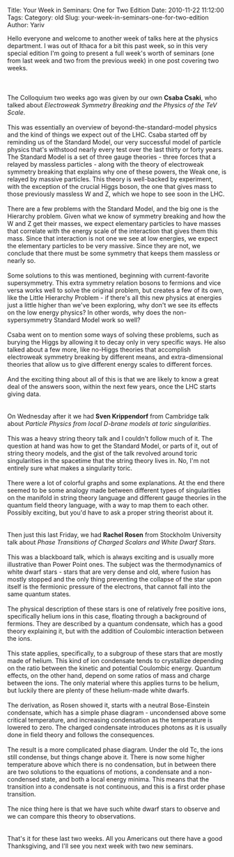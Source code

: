 Title: Your Week in Seminars: One for Two Edition
Date: 2010-11-22 11:12:00
Tags: 
Category: old
Slug: your-week-in-seminars-one-for-two-edition
Author: Yariv

Hello everyone and welcome to another week of talks here at the physics department. I was out of Ithaca for a bit this past week, so in this very special edition I'm going to present a full week's worth of seminars (one from last week and two from the previous week) in one post covering two weeks.<br /><br /><a name='more'></a><br /><br />The Colloquium two weeks ago was given by our own <span style="font-weight: bold;">Csaba Csaki</span>, who talked about <span style="font-style: italic;">Electroweak Symmetry Breaking and the Physics of the TeV Scale</span>.<br /><br />This was essentially an overview of beyond-the-standard-model physics and the kind of things we expect out of the LHC. Csaba started off by reminding us of the Standard Model, our very successful model of particle physics that's withstood nearly every test over the last thirty or forty years. The Standard Model is a set of three gauge theories - three forces that a relayed by massless particles - along with the theory of electroweak symmetry breaking that explains why one of these powers, the Weak one, is relayed by massive particles. This theory is well-backed by experiment, with the exception of the crucial Higgs boson, the one that gives mass to those previously massless W and Z, which we hope to see soon in the LHC.<br /><br />There are a few problems with the Standard Model, and the big one is the Hierarchy problem. Given what we know of symmetry breaking and how the W and Z get their masses, we expect elementary particles to have masses that correlate with the energy scale of the interaction that gives them this mass. Since that interaction is not one we see at low energies, we expect the elementary particles to be very massive. Since they are not, we conclude that there must be some symmetry that keeps them massless or nearly so.<br /><br />Some solutions to this was mentioned, beginning with current-favorite supersymmetry. This extra symmetry relation bosons to fermions and vice versa works well to solve the original problem, but creates a few of its own, like the Little Hierarchy Problem - if there's all this new physics at energies just a little higher than we've been exploring, why don't we see its effects on the low energy physics? In other words, why does the non-sypersymmetry Standard Model work so well?<br /><br />Csaba went on to mention some ways of solving these problems, such as burying the Higgs by allowing it to decay only in very specific ways. He also talked about a few more, like no-Higgs theories that accomplish electroweak symmetry breaking by different means, and extra-dimensional theories that allow us to give different energy scales to different forces.<br /><br />And the exciting thing about all of this is that we are likely to know a great deal of the answers soon, within the next few years, once the LHC starts giving data.<br /><br /><br />On Wednesday after it we had <span style="font-weight: bold;">Sven Krippendorf</span> from Cambridge talk about <span style="font-style: italic;">Particle Physics from local D-brane models at toric singularities</span>.<br /><br />This was a heavy string theory talk and I couldn't follow much of it. The  question at hand was how to get the Standard Model, or parts of it, out of string theory models, and the gist of the talk revolved around toric singularities in the spacetime that the string theory lives in. No, I'm not entirely sure what makes a singularity toric.<br /><br />There were a lot of colorful graphs and some explanations. At the end there seemed to be some analogy made between different types of singularities on the manifold in string theory language and different gauge theories in the quantum field theory language, with a way to map them to each other. Possibly exciting, but you'd have to ask a proper string theorist about it.<br /><br /><br />Then just this last Friday, we had <span style="font-weight: bold;">Rachel Rosen</span> from Stockholm University talk about <span style="font-style: italic;">Phase Transitions of Charged Scalars and White Dwarf Stars</span>.<br /><br />This was a blackboard talk, which is always exciting and is usually more illustrative than Power Point ones. The subject was the thermodynamics of white dwarf stars - stars that are very dense and old, where fusion has mostly stopped and the only thing preventing the collapse of the star upon itself is the fermionic pressure of the electrons, that cannot fall into the same quantum states. <br /><br />The physical description of these stars is one of relatively free positive ions, specifically helium ions in this case, floating through a background of fermions. They are described by a quantum condensate, which has a good theory explaining it, but with the addition of Coulombic interaction between the ions.<br /><br />This state applies, specifically, to a subgroup of these stars that are mostly made of helium. This kind of ion condensate tends to crystallize depending on the ratio between the kinetic and potential Coulombic energy. Quantum effects, on the other hand, depend on some ratios of mass and charge between the ions. The only material where this applies turns to be helium, but luckily there are plenty of these helium-made white dwarfs.<br /><br />The derivation, as Rosen showed it, starts with a neutral Bose-Einstein condensate, which has a simple phase diagram - uncondensed above some critical temperature, and increasing condensation as the temperature is lowered to zero. The charged condensate introduces photons as it is usually done in field theory and follows the consequences.<br /><br />The result is a more complicated phase diagram. Under the old Tc, the ions still condense, but things change above it. There is now some higher temperature above which there is no condensation, but in between there are two solutions to the equations of motions, a condensate and a non-condensed state, and both a local energy minima. This means that the transition into a condensate is not continuous, and this is a first order phase transition.<br /><br />The nice thing here is that we have such white dwarf stars to observe and we can compare this theory to observations.<br /><br /><br />That's it for these last two weeks. All you Americans out there have a good Thanksgiving, and I'll see you next week with two new seminars.
